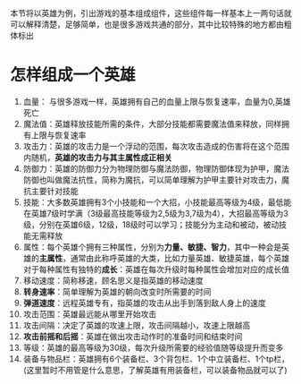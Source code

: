 本节将以英雄为例，引出游戏的基本组成组件，这些组件每一样基本上一两句话就可以解释清楚，足够简单，也是很多游戏共通的部分，其中比较特殊的地方都由粗体标出

# 怎样组成一个英雄
1. 血量： 与很多游戏一样，英雄拥有自己的血量上限与恢复速率，血量为0,英雄死亡
2. 魔法值：英雄释放技能所需的条件，大部分技能都需要魔法值来释放，同样拥有上限与恢复速率
3. 攻击力：英雄的攻击力是一个浮动的范围，每次攻击造成的伤害将在这个范围内随机，**英雄的攻击力与其主属性成正相关**
4. 防御力：英雄的防御力分为物理防御与魔法防御，物理防御体现为护甲，魔法防御也叫做魔法抗性，简称为魔抗，可以简单理解为护甲主要针对攻击力，魔抗主要针对技能
5. 技能：大多数英雄拥有3个小技能和一个大招，小技能最高等级为4级，最低能在英雄7级时学满（3级最高技能等级为2,5级为3,7级为4），大招最高等级为3级，分别在英雄6级，12级，18级时可以学习；技能分为主动和被动，被动技能无需释放
6. 属性：每个英雄个拥有三种属性，分别为**力量、敏捷、智力**，其中一种会是英雄的**主属性**，通常由此称呼英雄的大类，比如力量英雄、敏捷英雄，每个英雄对于每种属性有独特的**成长**：英雄在每次升级时每种属性会增加对应的成长值
7. 移动速度：简称移速，顾名思义是指英雄的移动速度
8. **转身速率**：简单理解为英雄的朝向改变时所需要的时间
9. **弹道速度**：远程英雄专有，指英雄的攻击从出手到落到敌人身上的速度
10. 攻击范围：英雄最远能从哪里开始攻击
11. 攻击间隔：决定了英雄的攻速上限，攻击间隔越小，攻速上限越高
12. **攻击前摇和后摇**：英雄在做出攻击动作时的准备时间和结束时间
13. 等级：英雄的最高等级为30级，每次升级所需要的经验值随等级提升而变多
14. 装备与物品栏：英雄拥有6个装备栏、3个背包栏、1个中立装备栏、1个tp栏，(这里暂时不用管是什么意思，了解英雄有用装备栏，可以装备物品就可以了)
